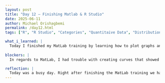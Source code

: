 ```yaml
---
layout: post
title: "Day 12 – Finishing Matlab & R Studio"
date: 2025-06-11
author: Michael Orishagbemi
permalink: /day12.html
tags: ["R", "R Studio", "Categories", "Quantitaive Data", "Distribution"]

what_i_learned: |
  Today I finished my MatLab training by learning how to plot graphs and the customizable features that come with that, such as changing the shape or color of my plots, or extending my x and y axises. I then started with the programming language R and its workplace R Studio. First I went through the basics of navigating the platform, how to run code, how to load libraries and packages, and how to clear everything when I'm done. I then went on to learn about R's implementation of basic graphics (graphs) for data analysis. I learned how to create Bar charts. Histograms, and scatterplots and when to use each one in relation to my data. I learned about the package pacman and the various libraries it entails. I learned how to overlay plots on another to be able to get more information in smaller space. Finally I learned about the summary and describe functions that give you a brief description of your code.
 
blockers: |
  In regards to MatLab, I had trouble with creating curves that showed the distribtuion of my graphs.

reflection: |
  Today was a busy day. Right after finishing the MatLab training we had to jump into another whole new programming language with its own quirks. I will say that I think plotting in R seems easier than it does in MatLab. I do find the customization of graphs an easier tasks in MatLab than in R though, as for some graphs R will ask you for the hex value of color to change it rather than just entering the name of the color, and to change shapes you have to enter some pch number. Another thing I found interesting in MatLab was how it seems to execute code line by line, rather than everything at once, which I guess is a bit more comfortable considering were dealing with short code at the moment.
---
```

